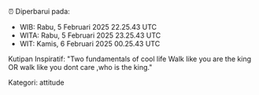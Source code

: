 ⏰ Diperbarui pada:
- WIB: Rabu, 5 Februari 2025 22.25.43 UTC
- WITA: Rabu, 5 Februari 2025 23.25.43 UTC
- WIT: Kamis, 6 Februari 2025 00.25.43 UTC

Kutipan Inspiratif:
"Two fundamentals of cool life  Walk like you are the king OR walk like you dont care ,who is the king."


Kategori: attitude

